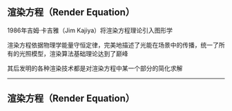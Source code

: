 ## 渲染方程（Render Equation）

1986年吉姆·卡吉雅（Jim Kajiya）将渲染方程理论引入图形学

渲染方程依据物理学能量守恒定律，完美地描述了光能在场景中的传播，统一了所有的光照模型，渲染算法基础理论达到了巅峰

其后发明的各种渲染技术都是对渲染方程中某一个部分的简化求解

---

## 渲染方程（Render Equation）
